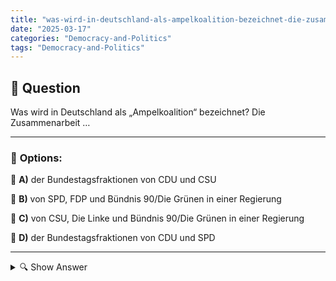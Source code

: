 ```yaml
---
title: "was-wird-in-deutschland-als-ampelkoalition-bezeichnet-die-zusammenarbeit-…"
date: "2025-03-17"
categories: "Democracy-and-Politics"
tags: "Democracy-and-Politics"
---
```


## 📌 **Question**

Was wird in Deutschland als „Ampelkoalition“ bezeichnet? Die Zusammenarbeit …



---

### 📝 **Options:**

🔘 **A)** der Bundestagsfraktionen von CDU und CSU

🔘 **B)** von SPD, FDP und Bündnis 90/Die Grünen in einer Regierung

🔘 **C)** von CSU, Die Linke und Bündnis 90/Die Grünen in einer Regierung

🔘 **D)** der Bundestagsfraktionen von CDU und SPD

---

<details>
  <summary>🔍 Show Answer</summary>

  <p>
💡  <b>Correct Answer:</b>  b
  </p>
  <p>
    📖<b>Explanation:</b>
    Eine „Ampelkoalition“ ist ein Begriff aus der deutschen Politik und bezieht sich auf eine Regierungskoalition, die aus Parteien besteht, die den Farben einer Verkehrsampel entsprechen: Rot, Gelb und Grün. Konkret bedeutet das die Zusammenarbeit der Sozialdemokratischen Partei Deutschlands (SPD) für Rot, der Freien Demokratischen Partei (FDP) für Gelb und Bündnis 90/Die Grünen für Grün. Solche Koalitionen entstehen oft nach Wahlen, wenn keine Partei allein eine Mehrheit erreicht. Die Ampelkoalition verfolgt in der Regel eine Mischung aus sozialer Gerechtigkeit, wirtschaftlicher Freiheit und Umweltschutz.
  </p>
</details>
